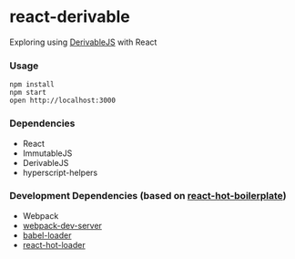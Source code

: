 react-derivable
=====================

Exploring using [DerivableJS](http://ds300.github.io/derivablejs) with React

### Usage

```
npm install
npm start
open http://localhost:3000
```

### Dependencies

* React
* ImmutableJS
* DerivableJS
* hyperscript-helpers

### Development Dependencies (based on [react-hot-boilerplate](https://github.com/gaearon/react-hot-boilerplate))
* Webpack
* [webpack-dev-server](https://github.com/webpack/webpack-dev-server)
* [babel-loader](https://github.com/babel/babel-loader)
* [react-hot-loader](https://github.com/gaearon/react-hot-loader)
